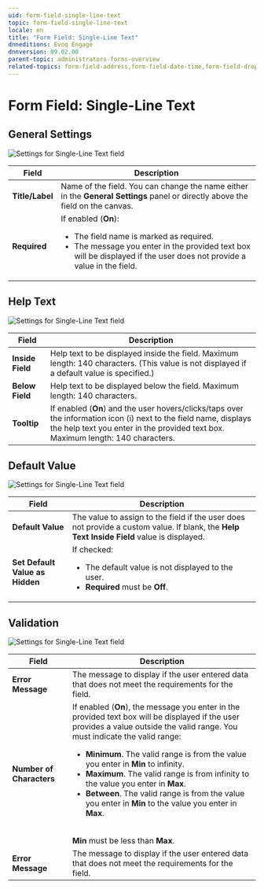 ```yaml
---
uid: form-field-single-line-text
topic: form-field-single-line-text
locale: en
title: "Form Field: Single-Line Text"
dnneditions: Evoq Engage
dnnversion: 09.02.00
parent-topic: administrators-forms-overview
related-topics: form-field-address,form-field-date-time,form-field-dropdown,form-field-email,form-field-esignature,form-field-multi-line-text,form-field-multiple-choice,form-field-name,form-field-number,form-field-phone-number,form-field-static-text,form-field-terms-conditions,form-field-url-website,form-field-submit
---
```


# Form Field: Single-Line Text

## General Settings

  

![Settings for Single-Line Text field](/images/scr-FormField-SingleLineText-generalsettings.gif)

  

|**Field**|**Description**|
|---|---|
|**Title/Label**|Name of the field. You can change the name either in the **General Settings** panel or directly above the field on the canvas.|
|**Required**|If enabled (**On**):<ul><li>The field name is marked as required.</li><li>The message you enter in the provided text box will be displayed if the user does not provide a value in the field.</li></ul>|

## Help Text

  

![Settings for Single-Line Text field](/images/scr-FormField-SingleLineText-helptext.gif)

  

|**Field**|**Description**|
|---|---|
|**Inside Field**|Help text to be displayed inside the field. Maximum length: 140 characters. (This value is not displayed if a default value is specified.)|
|**Below Field**|Help text to be displayed below the field. Maximum length: 140 characters.|
|**Tooltip**|If enabled (**On**) and the user hovers/clicks/taps over the information icon (i) next to the field name, displays the help text you enter in the provided text box. Maximum length: 140 characters.|

## Default Value

  

![Settings for Single-Line Text field](/images/scr-FormField-SingleLineText-defaultvalue.gif)

  

|**Field**|**Description**|
|---|---|
|**Default Value**|The value to assign to the field if the user does not provide a custom value. If blank, the **Help Text Inside Field** value is displayed.|
|**Set Default Value as Hidden**|If checked:<ul><li>The default value is not displayed to the user.</li><li>**Required** must be **Off**.</li></ul>|

## Validation

  

![Settings for Single-Line Text field](/images/scr-FormField-SingleLineText-validation.gif)

  

|**Field**|**Description**|
|---|---|
|**Error Message**|The message to display if the user entered data that does not meet the requirements for the field.|
|**Number of Characters**|If enabled (**On**), the message you enter in the provided text box will be displayed if the user provides a value outside the valid range. You must indicate the valid range:<ul><li>**Minimum**. The valid range is from the value you enter in **Min** to infinity.</li><li>**Maximum**. The valid range is from infinity to the value you enter in **Max**.</li><li>**Between**. The valid range is from the value you enter in **Min** to the value you enter in **Max**.</li></ul><br />**Min** must be less than **Max**.|
|**Error Message**|The message to display if the user entered data that does not meet the requirements for the field.|